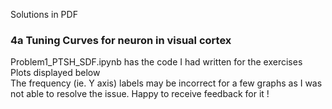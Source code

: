 Solutions in PDF

### 4a Tuning Curves for neuron in visual cortex

Problem1_PTSH_SDF.ipynb has the code I had written for the exercises \
Plots displayed below \
The frequency (ie. Y axis) labels may be incorrect for a few graphs as I was not able to resolve the issue. Happy to receive feedback for it !
